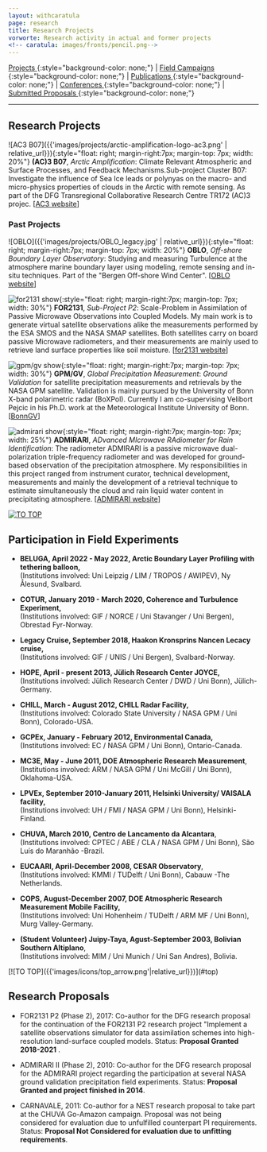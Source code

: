 ```yaml
---
layout: withcaratula
page: research
title: Research Projects
vorworte: Research activity in actual and former projects
<!-- caratula: images/fronts/pencil.png-->
---
```


[ Projects ](#research-projects){:style="background-color: none;"} |
[ Field Campaigns ](#field-experiments){:style="background-color: none;"} |
[ Publications ](publications){:style="background-color: none;"} |
[ Conferences ](conferences){:style="background-color: none;"} |
[ Submitted Proposals ](#research-proposals){:style="background-color: none;"}

***

## Research Projects ##
![AC3 B07]({{'images/projects/arctic-amplification-logo-ac3.png' | relative_url}}){:style="float: right; margin-right:7px; margin-top: 7px; width: 20%"}
**(AC)3 B07**, *Arctic Amplification*: Climate Relevant Atmospheric and Surface Processes, and Feedback Mechanisms.Sub-project Cluster B07: Investigate the influence of Sea Ice leads or polynyas on the macro- and micro-physics properties of clouds in the Arctic with remote sensing. As part of the DFG Transregional Collaborative Research Centre TR172 (AC)3 projec. [[AC3 website](https://www.ac3-tr.de/projects/cluster-b/b07/)] 

### Past Projects ###
![OBLO]({{'images/projects/OBLO_legacy.jpg' | relative_url}}){:style="float: right; margin-right:7px; margin-top: 7px; width: 20%"}
**OBLO**, *Off-shore Boundary Layer Observatory*: Studying and measuring Turbulence at the atmosphere marine boundary layer using modeling, remote sensing and in-situ techniques. Part of the "Bergen Off-shore Wind Center". [[OBLO website](https://oblo.w.uib.no)]

![for2131 show]({{'images/projects/TB_SMAPcube.png'|relative_url}}){:style="float: right; margin-right:7px; margin-top: 7px; width: 30%"}
**FOR2131**, *Sub-Project P2*: Scale-Problem in Assimilation of Passive Microwave Observations into Coupled Models.
My main work is to generate virtual satellite observations alike the measurements performed by the ESA SMOS and the NASA SMAP satellites. Both satellites carry on board passive Microwave radiometers, and their measurements are mainly used to retrieve land surface properties like soil moisture. [[for2131 website](http://www.for2131.de)]

![gpm/gv show]({{'images/projects/GPM_BoxPol_scheme.png'|relative_url}}){:style="float: right; margin-right:7px; margin-top: 7px; width: 30%"}
**GPM/GV**, *Global Precipitation Measurement*: _Ground Validation_ for satellite precipitation measurements and retrievals by the NASA GPM satellite. Validation is mainly pursued by the University of Bonn X-band polarimetric radar (BoXPol). Currently I am co-supervising Velibort Pejcic in his Ph.D. work at the Meteorological Institute University of Bonn. [[BonnGV](http://www2.meteo.uni-bonn.de/admirari/gpmgv)]

![admirari show]({{'images/projects/admi_rad.png'|relative_url}}){:style="float: right; margin-right:7px; margin-top: 7px; width: 25%"}
**ADMIRARI**, *ADvanced MIcrowave RAdiometer for Rain Identification*: The radiometer ADMIRARI is a passive microwave dual-polarization triple-frequency radiometer and was developed for ground-based observation of the precipitation atmosphere. My responsibilities in this project ranged from instrument curator, technical development, measurements and mainly the development of a retrieval technique to estimate simultaneously the cloud and rain liquid water content in precipitating atmosphere. [[ADMIRARI website](http://www2.meteo.uni-bonn.de/admirari)]

[![TO TOP]({{'images/icons/top_arrow.png'|relative_url}})](#top)

## Participation in Field Experiments ##
<ul><li>
<p class="discreet"><strong>BELUGA, April 2022 - May 2022, Arctic Boundary Layer Profiling with tethering balloon</strong><strong>,<br /></strong>(Institutions involved: Uni Leipzig / LIM / TROPOS / AWIPEV), Ny Ålesund, Svalbard.</p>
</li><li>
<p class="discreet"><strong>COTUR, January 2019 - March 2020, Coherence and Turbulence Experiment</strong><strong>,<br /></strong>(Institutions involved: GIF / NORCE / Uni Stavanger / Uni Bergen), Obrestad Fyr-Norway.</p>
</li><li>
<p class="discreet"><strong>Legacy Cruise, September 2018, Haakon Kronsprins Nancen Lecacy cruise</strong><strong>,<br /></strong>(Institutions involved: GIF / UNIS / Uni Bergen), Svalbard-Norway.</p>
</li><li>
<p class="discreet"><strong>HOPE, April - present 2013, Jülich Research Center JOYCE</strong><strong>,<br /></strong>(Institutions involved: Jülich Research Center / DWD / Uni Bonn), Jülich-Germany.</p>
</li><li>
<p class="discreet"><strong>CHILL, March - August 2012, CHILL Radar Facility</strong><strong>,<br /></strong>(Institutions involved: Colorado State University / NASA GPM / Uni Bonn), Colorado-USA.</p>
</li><li>
<p class="discreet"><strong>GCPEx, January - February 2012, Environmental Canada</strong><strong>,<br /></strong>(Institutions involved: EC / NASA GPM / Uni Bonn), Ontario-Canada.</p>
</li><li>
<p class="discreet"><strong>MC3E, May - June 2011, DOE Atmospheric Research Measurement</strong>,<br />(Institutions involved: ARM / NASA GPM / Uni McGill / Uni Bonn), Oklahoma-USA.</p>
</li><li>
<p class="discreet"><strong>LPVEx, September 2010-January 2011, Helsinki University/ VAISALA facility,</strong><br /> (Institutions involved: UH / FMI / NASA GPM / Uni Bonn), Helsinki-Finland.</p>
</li><li>
<p class="discreet"><strong>CHUVA, March 2010, Centro de Lancamento da Alcantara</strong>,<br />(Institutions involved: CPTEC / ABE / CLA / NASA GPM / Uni Bonn), São Luís do Maranhão -Brazil.</p>
</li><li>
<p class="discreet"><strong>EUCAARI, April-December 2008, CESAR Observatory</strong>,<br />(Institutions involved: KMMI / TUDelft / Uni Bonn), Cabauw -The Netherlands.</p>
</li><li>
<p class="discreet"><strong>COPS, August-December 2007, DOE Atmospheric Research Measurement Mobile Facility,</strong><br />(Institutions involved: Uni Hohenheim / TUDelft / ARM MF / Uni Bonn), Murg Valley-Germany.</p>
</li><li>
<p class="discreet"><strong>(Student Volunteer) Juipy-Taya, Agust-September 2003, Bolivian Southern Altiplano</strong>,<br />(Institutions involved: MIM / Uni Munich / Uni San Andres), Bolivia.</p>
</li></ul>
[![TO TOP]({{'images/icons/top_arrow.png'|relative_url}})](#top)

## Research Proposals ##
* FOR2131 P2 (Phase 2), 2017: Co-author for the DFG research proposal for the continuation of the FOR2131 P2 research project "Implement a satellite observations simulator for data assimilation schemes into high-resolution land-surface coupled models. Status: __Proposal Granted 2018-2021__ .

* ADMIRARI II (Phase 2), 2010: Co-author for the DFG research proposal for the ADMIRARI project regarding the participation at several NASA ground validation precipitation field experiments. Status: __Proposal Granted and project finished in 2014__.

* CARNAVALE, 2011: Co-author for a NEST research proposal to take part at the CHUVA Go-Amazon campaign. Proposal was not being considered for evaluation due to unfulfilled counterpart PI requirements. Status: __Proposal Not Considered for evaluation due to unfitting requirements__.
